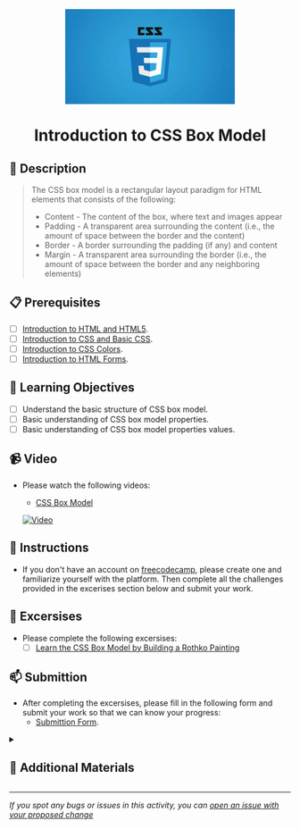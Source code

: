 <div align="center">
    <img src="../images/css.jpg" alt="Logo" height="170" align="center">
    <h1 align="center">Introduction to CSS Box Model</h1>
</div>

## 📝 Description
> The CSS box model is a rectangular layout paradigm for HTML elements that consists of the following:
> - Content - The content of the box, where text and images appear
> - Padding - A transparent area surrounding the content (i.e., the amount of space between the border and the content)
> - Border - A border surrounding the padding (if any) and content
> - Margin - A transparent area surrounding the border (i.e., the amount of space between the border and any neighboring elements)

## 📋 Prerequisites
- [ ] [Introduction to HTML and HTML5](https://github.com/Kick-StartDev/web-development-basic-curriculum/blob/responsive-web-design/responsive-web-design/introduction-to-html-and-html5.md).
- [ ] [Introduction to CSS and Basic CSS](https://github.com/Kick-StartDev/web-development-basic-curriculum/blob/responsive-web-design/responsive-web-design/introduction-to-css-and-basic-css.md).
- [ ] [Introduction to CSS Colors](https://github.com/Kick-StartDev/web-development-basic-curriculum/blob/responsive-web-design/responsive-web-design/introduction-to-css-colors.md).
- [ ] [Introduction to HTML Forms](https://github.com/Kick-StartDev/web-development-basic-curriculum/blob/responsive-web-design/responsive-web-design/introduction-to-html-forms.md).

## 🎯 Learning Objectives
- [ ] Understand the basic structure of CSS box model.
- [ ] Basic understanding of CSS box model properties.
- [ ] Basic understanding of CSS box model properties values.

## 📹 Video

- Please watch the following videos:
    - <a href="https://www.youtube.com/watch?v=YIxOwIuWp3c"
    target="_blank">CSS Box Model</a>

    [![Video](https://img.youtube.com/vi/YIxOwIuWp3c/0.jpg)](https://www.youtube.com/watch?v=YIxOwIuWp3c)

## 🔧 Instructions
- If you don't have an account on [freecodecamp](https://www.freecodecamp.org), please create one and familiarize yourself with the platform.
Then complete all the challenges provided in the excerises section below and submit your work.
## 🚀 Excersises
- Please complete the following excersises:
    - [ ] [Learn the CSS Box Model by Building a Rothko Painting](https://www.freecodecamp.org/learn/2022/responsive-web-design/learn-the-css-box-model-by-building-a-rothko-painting/step-1)

## 📫 Submittion
- After completing the excersises, please fill in the following form and submit your work so that we can know your progress:
    - [Submittion Form](https://airtable.com/shrTKszJIyALWIPnb).

<details>
    <summary>
        <h2>📌 Additional Materials</h2>
    </summary>
    <hr style="height:1px;border-width:0;color:gray;background-color:dark">
    <i>
        These are all optional, but if you're interested in exploring this topic further, here are some resources to help you.
    </i>

<br>
    <ul>
    <li><a href="https://www.youtube.com/watch?v=KnmxD8LvHmA" target="_blank">Everything you need to know about Figma Components</a></li>
    </ul>
</details>

------

_If you spot any bugs or issues in this activity, you can [open an issue with your proposed change](https://github.com/Kick-StartDev/web-development-basic-curriculum/issues/new)_